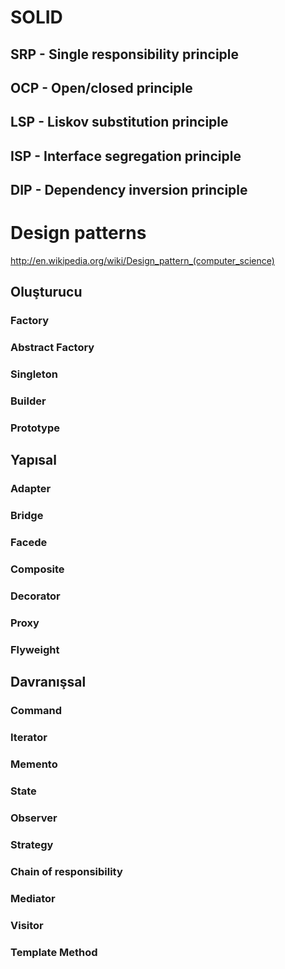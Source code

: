# SOLID

## SRP	- Single responsibility principle
## OCP	- Open/closed principle
## LSP	- Liskov substitution principle
## ISP	- Interface segregation principle
## DIP	- Dependency inversion principle

# Design patterns

http://en.wikipedia.org/wiki/Design_pattern_(computer_science)

## Oluşturucu

### Factory
### Abstract Factory
### Singleton
### Builder
### Prototype

## Yapısal

### Adapter
### Bridge
### Facede
### Composite
### Decorator
### Proxy
### Flyweight

## Davranışsal

### Command
### Iterator
### Memento
### State
### Observer
### Strategy
### Chain of responsibility
### Mediator
### Visitor
### Template Method
